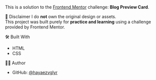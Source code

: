 This is a solution to the [Frontend Mentor](https://www.frontendmentor.io) challenge: **Blog Preview Card**.

📌 Disclaimer
I do **not** own the original design or assets.  
This project was built purely for **practice and learning** using a challenge provided by Frontend Mentor.

🛠️ Built With
- HTML
- CSS

🙋‍♂️ Author
- GitHub: [@hayaezvglyr](https://github.com/hayaezvglyr)
